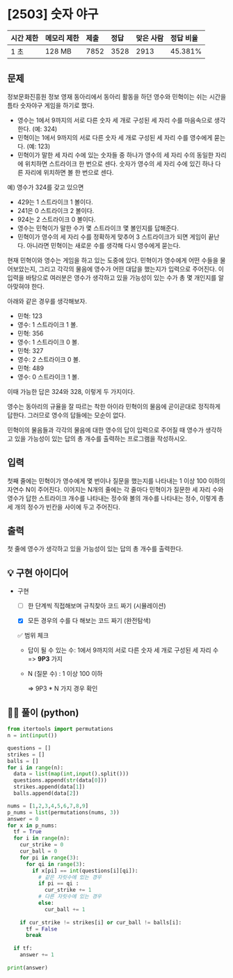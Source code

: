 # [2503] 숫자 야구

| 시간 제한 | 메모리 제한 | 제출 | 정답 | 맞은 사람 | 정답 비율 |
| :-------- | :---------- | :--- | :--- | :-------- | :-------- |
| 1 초      | 128 MB      | 7852 | 3528 | 2913      | 45.381%   |

## 문제

정보문화진흥원 정보 영재 동아리에서 동아리 활동을 하던 영수와 민혁이는 쉬는 시간을 틈타 숫자야구 게임을 하기로 했다.

- 영수는 1에서 9까지의 서로 다른 숫자 세 개로 구성된 세 자리 수를 마음속으로 생각한다. (예: 324)
- 민혁이는 1에서 9까지의 서로 다른 숫자 세 개로 구성된 세 자리 수를 영수에게 묻는다. (예: 123)
- 민혁이가 말한 세 자리 수에 있는 숫자들 중 하나가 영수의 세 자리 수의 동일한 자리에 위치하면 스트라이크 한 번으로 센다. 숫자가 영수의 세 자리 수에 있긴 하나 다른 자리에 위치하면 볼 한 번으로 센다.

예) 영수가 324를 갖고 있으면 

- 429는 1 스트라이크 1 볼이다.
- 241은 0 스트라이크 2 볼이다.
- 924는 2 스트라이크 0 볼이다.
- 영수는 민혁이가 말한 수가 몇 스트라이크 몇 볼인지를 답해준다.
- 민혁이가 영수의 세 자리 수를 정확하게 맞추어 3 스트라이크가 되면 게임이 끝난다. 아니라면 민혁이는 새로운 수를 생각해 다시 영수에게 묻는다.

현재 민혁이와 영수는 게임을 하고 있는 도중에 있다. 민혁이가 영수에게 어떤 수들을 물어보았는지, 그리고 각각의 물음에 영수가 어떤 대답을 했는지가 입력으로 주어진다. 이 입력을 바탕으로 여러분은 영수가 생각하고 있을 가능성이 있는 수가 총 몇 개인지를 알아맞혀야 한다.

아래와 같은 경우를 생각해보자.  

- 민혁: 123
- 영수: 1 스트라이크 1 볼.
- 민혁: 356
- 영수: 1 스트라이크 0 볼.
- 민혁: 327
- 영수: 2 스트라이크 0 볼.
- 민혁: 489
- 영수: 0 스트라이크 1 볼.

이때 가능한 답은 324와 328, 이렇게 두 가지이다.

영수는 동아리의 규율을 잘 따르는 착한 아이라 민혁이의 물음에 곧이곧대로 정직하게 답한다. 그러므로 영수의 답들에는 모순이 없다.

민혁이의 물음들과 각각의 물음에 대한 영수의 답이 입력으로 주어질 때 영수가 생각하고 있을 가능성이 있는 답의 총 개수를 출력하는 프로그램을 작성하시오.

## 입력

첫째 줄에는 민혁이가 영수에게 몇 번이나 질문을 했는지를 나타내는 1 이상 100 이하의 자연수 N이 주어진다. 이어지는 N개의 줄에는 각 줄마다 민혁이가 질문한 세 자리 수와 영수가 답한 스트라이크 개수를 나타내는 정수와 볼의 개수를 나타내는 정수, 이렇게 총 세 개의 정수가 빈칸을 사이에 두고 주어진다.

## 출력

첫 줄에 영수가 생각하고 있을 가능성이 있는 답의 총 개수를 출력한다.



## 💡 구현 아이디어

- 구현

  - [ ] 한 단계씩 직접해보며 규칙찾아 코드 짜기 (시뮬레이션)

  - [x] 모든 경우의 수를 다 해보는 코드 짜기 (완전탐색)

  

  ✅ 범위 체크

  - 답이 될 수 있는 수: 1에서 9까지의 서로 다른 숫자 세 개로 구성된 세 자리 수 => **9P3** 가지

  - N  (질문 수) :  1 이상 100 이하

    => 9P3 * N 가지 경우 확인



## 🙆‍♀️ 풀이 (python)

```python
from itertools import permutations
n = int(input())

questions = []
strikes = []
balls = []
for i in range(n):
  data = list(map(int,input().split()))
  questions.append(str(data[0]))
  strikes.append(data[1])
  balls.append(data[2])

nums = [1,2,3,4,5,6,7,8,9]
p_nums = list(permutations(nums, 3))
answer = 0
for x in p_nums:
  tf = True 
  for i in range(n):
    cur_strike = 0
    cur_ball = 0
    for pi in range(3):
      for qi in range(3):
        if x[pi] == int(questions[i][qi]):
          # 같은 자릿수에 있는 경우
          if pi == qi :
            cur_strike += 1
          # 다른 자릿수에 있는 경우
          else:
            cur_ball += 1
         
    if cur_strike != strikes[i] or cur_ball != balls[i]:
      tf = False
      break
        
  if tf:
    answer += 1
  
print(answer)
```

